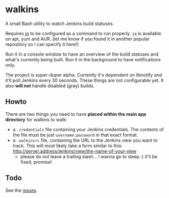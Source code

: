 walkins
=======

A small Bash utility to watch Jenkins build statuses.

Requires [jq](http://stedolan.github.io/jq/) to be configured as a command to run properly. `jq` is available on apt, yum and AUR. (let me know if you found it in another popular repository so I can specify it here!)

Run it in a console window to have an overview of the build statuses and what's currently being built.
Run it in the background to have notifications only.

The project is super-duper alpha.
Currently it's dependent on libnotify and it'll poll Jenkins every 30 seconds.
These things are not configurable yet.
It also **will not** handle disabled (gray) builds.

Howto
-------

There are two things you need to have **placed within the main app directory** for walkins to walk:
* a `.credentials` file containing your Jenkins credentials. The contents of the file must be just `username:password` in that exact format.
* a `.walkinsrc` file, containing the URL to the Jenkins view you want to track. This will most likely take a form similar to this: http://server.address/jenkins/view/the-name-of-your-view
  * please do not leave a trailing slash... I wanna go to sleep :) it'll be fixed, promise!

Todo
-------

See the [issues](https://github.com/elkorn/walkins/issues?state=open).

